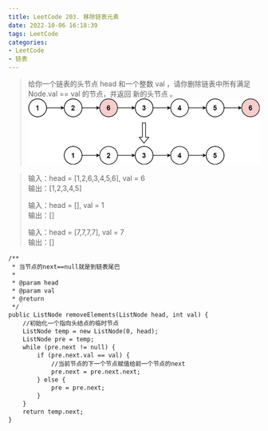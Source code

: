 ```yaml
---
title: LeetCode 203. 移除链表元素
date: 2022-10-06 16:18:39
tags: LeetCode
categories:
- LeetCode
- 链表
---
```


> 给你一个链表的头节点 head 和一个整数 val ，请你删除链表中所有满足 Node.val == val 的节点，并返回 新的头节点 。
> ![](../images/leetcode203/removelinked-list.jpg)


<!--more--> 

> 输入：head = [1,2,6,3,4,5,6], val = 6  
> 输出：[1,2,3,4,5]
> 
> 输入：head = [], val = 1   
> 输出：[]
> 
> 输入：head = [7,7,7,7], val = 7   
> 输出：[]
> 
~~~
/**
 * 当节点的next==null就是到链表尾巴
 *
 * @param head
 * @param val
 * @return
 */
public ListNode removeElements(ListNode head, int val) {
    //初始化一个指向头结点的临时节点
    ListNode temp = new ListNode(0, head);
    ListNode pre = temp;
    while (pre.next != null) {
        if (pre.next.val == val) {
            //当前节点的下一个节点赋值给前一个节点的next
            pre.next = pre.next.next;
        } else {
            pre = pre.next;
        }
    }
    return temp.next;
}
~~~
